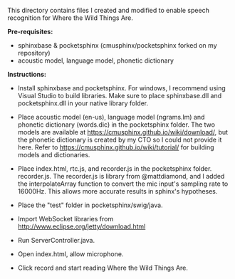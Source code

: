 This directory contains files I created and modified to enable speech recognition for Where the Wild Things Are.

<b>Pre-requisites:</b>
- sphinxbase & pocketsphinx (cmusphinx/pocketsphinx forked on my repository)
- acoustic model, language model, phonetic dictionary

<b>Instructions:</b>
- Install sphinxbase and pocketsphinx. For windows, I recommend using Visual Studio to build libraries. Make sure to place sphinxbase.dll and pocketsphinx.dll in your native library folder.
- Place acoustic model (en-us), language model (ngrams.lm) and phonetic dictionary (words.dic) in the pocketsphinx folder. The two models are available at https://cmusphinx.github.io/wiki/download/, but the phonetic dictionary is created by my CTO so I could not provide it here. Refer to https://cmusphinx.github.io/wiki/tutorial/ for building models and dictionaries.
- Place index.html, rtc.js, and recorder.js in the pocketsphinx folder. recorder.js. The recorder.js is library from @mattdiamond, and I added the interpolateArray function to convert the mic input's sampling rate to 16000Hz. This allows more accurate results in sphinx's hypotheses.
- Place the "test" folder in pocketsphinx/swig/java.
- Import WebSocket libraries from http://www.eclipse.org/jetty/download.html
- Run ServerController.java.

- Open index.html, allow microphone.

- Click record and start reading Where the Wild Things Are.
